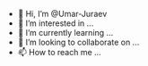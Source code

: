 - 👋 Hi, I’m @Umar-Juraev
- 👀 I’m interested in ...
- 🌱 I’m currently learning ...
- 💞️ I’m looking to collaborate on ...
- 📫 How to reach me ...

<!---
Umar-Juraev/Umar-Juraev is a ✨ special ✨ repository because its `README.md` (this file) appears on your GitHub profile.
You can click the Preview link to take a look at your changes.
--->
